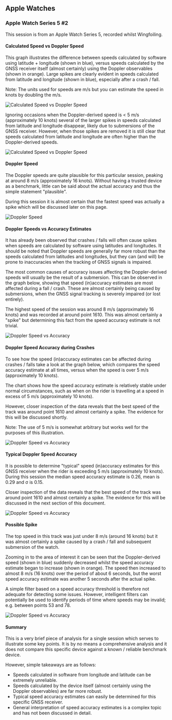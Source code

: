 ## Apple Watches

### Apple Watch Series 5 #2

This session is from an Apple Watch Series 5, recorded whilst Wingfoiling.



#### Calculated Speed vs Doppler Speed

This graph illustrates the difference between speeds calculated by software using latitude + longitude (shown in blue), versus speeds calculated by the GNSS receiver itself (almost certainly) using the Doppler observables (shown in orange). Large spikes are clearly evident in speeds calculated from latitude and longitude (shown in blue), especially after a crash / fall.

Note: The units used for speeds are m/s but you can estimate the speed in knots by doubling the m/s.

![Calculated Speed vs Doppler Speed](img/cspd-dspd.png)

Ignoring occasions when the Doppler-derived speed is < 5 m/s (approximately 10 knots) several of the larger spikes in speeds calculated from latitude and longitude disappear, likely due to submersions of the GNSS receiver. However, when those spikes are removed it is still clear that speeds calculated from latitude and longitude are often higher than the Doppler-derived speeds.

![Calculated Speed vs Doppler Speed](img/cspd-dspd-5.png)



#### Doppler Speed

The Doppler speeds are quite plausible for this particular session, peaking at around 8 m/s (approximately 16 knots). Without having a trusted device as a benchmark, little can be said about the actual accuracy and thus the simple statement "plausible".

During this session it is almost certain that the fastest speed was actually a spike which will be discussed later on this page.

![Doppler Speed](img/dspd.png)



#### Doppler Speeds vs Accuracy Estimates

It has already been observed that crashes / falls will often cause spikes when speeds are calculated by software using latitudes and longitudes. It should be noted that Doppler speeds are generally far more robust than the speeds calculated from latitudes and longitudes, but they can (and will) be prone to inaccuracies when the tracking of GNSS signals is impaired.

The most common causes of accuracy issues affecting the Doppler-derived speeds will usually be the result of a submersion. This can be observed in the graph below, showing that speed (in)accuracy estimates are most affected during a fall / crash. These are almost certainly being caused by submersions, when the GNSS signal tracking is severely impaired (or lost entirely).

The highest speed of the session was around 8 m/s (approximately 16 knots) and was recorded at around point 1610. This was almost certainly a "spike" but determining this fact from the speed accuracy estimate is not trivial.

![Doppler Speed vs Accuracy](img/dspd-dspda.png)



#### Doppler Speed Accuracy during Crashes

To see how the speed (in)accuracy estimates can be affected during crashes / falls take a look at the graph below, which compares the speed accuracy estimate at all times, versus when the speed is over 5 m/s (approximately 10 knots).

The chart shows how the speed accuracy estimate is relatively stable under normal circumstances, such as when on the rider is travelling at a speed in excess of 5 m/s (approximately 10 knots).

However, closer inspection of the data reveals that the best speed of the track was around point 1610 and almost certainly a spike. The evidence for this will be discussed shortly.

Note: The use of 5 m/s is somewhat arbitrary but works well for the purposes of this illustration.

![Doppler Speed vs Accuracy](img/dspda.png)



#### Typical Doppler Speed Accuracy

It is possible to determine "typical" speed (in)accuracy estimates for this GNSS receiver when the rider is exceeding 5 m/s (approximately 10 knots). During this session the median speed accuracy estimate is 0.26, mean is 0.29 and σ is 0.15.

Closer inspection of the data reveals that the best speed of the track was around point 1610 and almost certainly a spike. The evidence for this will be discussed in the next section of this document.

![Doppler Speed vs Accuracy](img/dspda-5.png)



#### Possible Spike

The top speed in this track was just under 8 m/s (around 16 knots) but it was almost certainly a spike caused by a crash / fall and subsequent submersion of the watch.

Zooming in to the area of interest it can be seen that the Doppler-derived speed (shown in blue) suddenly decreased whilst the speed accuracy estimate began to increase (shown in orange). The speed then increased to almost 8 m/s (16 knots) over the period of about 6 seconds, but the worst speed accuracy estimate was another 5 seconds after the actual spike.

A simple filter based on a speed accuracy threshold is therefore not adequate for detecting some issues. However, intelligent filters can potentially be used to identify periods of time where speeds may be invalid; e.g. between points 53 and 78.  

![Doppler Speed vs Accuracy](img/spike.png)



#### 

#### Summary

This is a very brief piece of analysis for a single session which serves to illustrate some key points. It is by no means a comprehensive analysis and it does not compare this specific device against a known / reliable benchmark device.

However, simple takeaways are as follows:

- Speeds calculated in software from longitude and latitude can be extremely unreliable.
- Speeds calculated by the device itself (almost certainly using the Doppler observables) are far more robust.
- Typical speed accuracy estimates can easily be determined for this specific GNSS receiver.
- General interpretation of speed accuracy estimates is a complex topic and has not been discussed in detail.
